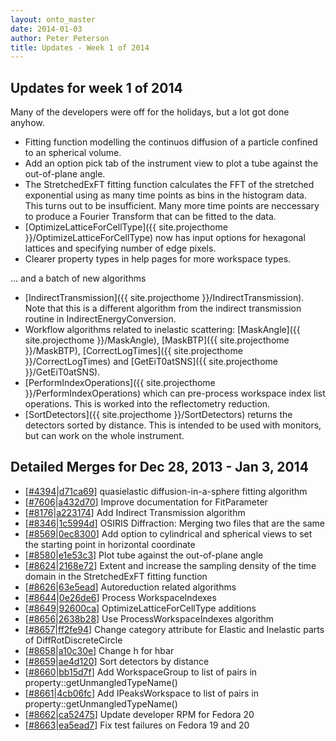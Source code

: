```yaml
---
layout: onto_master
date: 2014-01-03
author: Peter Peterson
title: Updates - Week 1 of 2014
---
```

Updates for week 1 of 2014
--------------------------
Many of the developers were off for the holidays, but a lot got done anyhow.

* Fitting function modelling the continuos diffusion of a particle confined to an spherical volume.
* Add an option pick tab of the instrument view to plot a tube against the out-of-plane angle.
* The StretchedExFT fitting function calculates the FFT of the stretched exponential using as many
time points as bins in the histogram data. This turns out to be insufficient. Many more time points
are neccessary to produce a Fourier Transform that can be fitted to the data.
* [OptimizeLatticeForCellType]({{ site.projecthome }}/OptimizeLatticeForCellType) now has input 
options for hexagonal lattices and specifying number of edge pixels.
* Clearer property types in help pages for more workspace types.

... and a batch of new algorithms

* [IndirectTransmission]({{ site.projecthome }}/IndirectTransmission). Note that this is a different 
algorithm from the indirect transmission routine in IndirectEnergyConversion.
* Workflow algorithms related to inelastic scattering: [MaskAngle]({{ site.projecthome }}/MaskAngle), 
[MaskBTP]({{ site.projecthome }}/MaskBTP), [CorrectLogTimes]({{ site.projecthome }}/CorrectLogTimes) 
and [GetEiT0atSNS]({{ site.projecthome }}/GetEiT0atSNS).
* [PerformIndexOperations]({{ site.projecthome }}/PerformIndexOperations) which can pre-process 
workspace index list operations. This is worked into the reflectometry reduction.
* [SortDetectors]({{ site.projecthome }}/SortDetectors) returns the detectors sorted by distance. 
This is intended to be used with monitors, but can work on the whole instrument.

Detailed Merges for Dec 28, 2013 - Jan 3, 2014
----------------------------------------------
* \[[#4394](http://trac.mantidproject.org/mantid/ticket/4394)\|[d71ca69](https://github.com/mantidproject/mantid/commit/d71ca69a8c0d0c7ca7f3e19dee76d9d8d348494f)\] quasielastic diffusion-in-a-sphere fitting algorithm
* \[[#7606](http://trac.mantidproject.org/mantid/ticket/7606)\|[a432d70](https://github.com/mantidproject/mantid/commit/a432d708dc23ec4e570ee1eb3d8c6344826dcd3d)\] Improve documentation for FitParameter
* \[[#8176](http://trac.mantidproject.org/mantid/ticket/8176)\|[a223174](https://github.com/mantidproject/mantid/commit/a223174c2a73191a3ef10b63b80219d9136883c4)\] Add Indirect Transmission algorithm
* \[[#8346](http://trac.mantidproject.org/mantid/ticket/8346)\|[1c5994d](https://github.com/mantidproject/mantid/commit/1c5994dca276eb43f65da0f8fb8b7f2168768a6d)\] OSIRIS Diffraction: Merging two files that are the same
* \[[#8569](http://trac.mantidproject.org/mantid/ticket/8569)\|[0ec8300](https://github.com/mantidproject/mantid/commit/0ec8300a1a88a6d733412d3d951ed4681b7cffa5)\] Add option to cylindrical and spherical views to set the starting point in horizontal coordinate
* \[[#8580](http://trac.mantidproject.org/mantid/ticket/8580)\|[e1e53c3](https://github.com/mantidproject/mantid/commit/e1e53c3fcffb797f5f2c33a96a2c849985bd0b28)\] Plot tube against the out-of-plane angle
* \[[#8624](http://trac.mantidproject.org/mantid/ticket/8624)\|[2168e72](https://github.com/mantidproject/mantid/commit/2168e72cb610cb6279f253abae2a8ab3dd631a74)\] Extent and increase the sampling density of the time domain in the StretchedExFT fitting function
* \[[#8626](http://trac.mantidproject.org/mantid/ticket/8626)\|[63e5ead](https://github.com/mantidproject/mantid/commit/63e5ead6d8296ed40d2c4b377b8e7c51187574a3)\] Autoreduction related algorithms
* \[[#8644](http://trac.mantidproject.org/mantid/ticket/8644)\|[0e26de6](https://github.com/mantidproject/mantid/commit/0e26de6a56fa31c4513ce18463d750dc4a88692d)\] Process WorkspaceIndexes
* \[[#8649](http://trac.mantidproject.org/mantid/ticket/8649)\|[92600ca](https://github.com/mantidproject/mantid/commit/92600caf0d888cf0147ed8b8cd7ff6e4d733872b)\] OptimizeLatticeForCellType additions
* \[[#8656](http://trac.mantidproject.org/mantid/ticket/8656)\|[2638b28](https://github.com/mantidproject/mantid/commit/2638b28eb5192418b93b5c5a182c7bffc100d2c4)\] Use ProcessWorkspaceIndexes algorithm
* \[[#8657](http://trac.mantidproject.org/mantid/ticket/8657)\|[ff2fe94](https://github.com/mantidproject/mantid/commit/ff2fe94bb3604be3d5899024cb78faa0143cb5aa)\] Change category attribute for Elastic and Inelastic parts of DiffRotDiscreteCircle
* \[[#8658](http://trac.mantidproject.org/mantid/ticket/8658)\|[a10c30e](https://github.com/mantidproject/mantid/commit/a10c30ea78e592603940279e26719481d61b484d)\] Change h for hbar
* \[[#8659](http://trac.mantidproject.org/mantid/ticket/8659)\|[ae4d120](https://github.com/mantidproject/mantid/commit/ae4d12062b0cbad5738b86c8214c13b4cb6619ff)\] Sort detectors by distance
* \[[#8660](http://trac.mantidproject.org/mantid/ticket/8660)\|[bb15d7f](https://github.com/mantidproject/mantid/commit/bb15d7fb9cfbaa77cde24c461758140de52bda72)\] Add WorkspaceGroup to list of pairs in property::getUnmangledTypeName()
* \[[#8661](http://trac.mantidproject.org/mantid/ticket/8661)\|[4cb06fc](https://github.com/mantidproject/mantid/commit/4cb06fcc3e8a294fc44582093c064df5ca9ecdca)\] Add IPeaksWorkspace to list of pairs in property::getUnmangledTypeName()
* \[[#8662](http://trac.mantidproject.org/mantid/ticket/8662)\|[ca52475](https://github.com/mantidproject/mantid/commit/ca524753cf5cbe7e4b6f38dc52e716075f833d50)\] Update developer RPM for Fedora 20
* \[[#8663](http://trac.mantidproject.org/mantid/ticket/8663)\|[ea5ead7](https://github.com/mantidproject/mantid/commit/ea5ead71b2e9d913011286e7cbe7f6eb3f8a29e1)\] Fix test failures on Fedora 19 and 20
